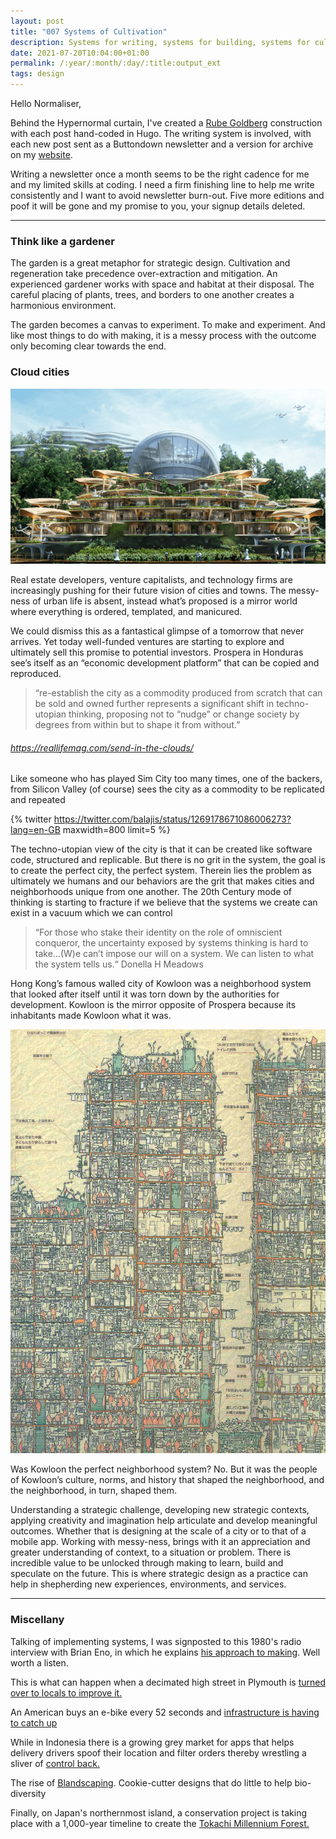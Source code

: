 ```yaml
---
layout: post
title: "007 Systems of Cultivation"
description: Systems for writing, systems for building, systems for culture
date: 2021-07-20T10:04:00+01:00
permalink: /:year/:month/:day/:title:output_ext
tags: design
---
```


Hello Normaliser,

Behind the Hypernormal curtain, I've created a [Rube Goldberg](https://www.youtube.com/watch?v=qybUFnY7Y8w) construction with each post hand-coded in Hugo. The writing system is involved, with each new post sent as a Buttondown newsletter and a version for archive on my [website](https://www.strategyxdesign.co.uk/hypernormal/). 

Writing a newsletter once a month seems to be the right cadence for me and my limited skills at coding. I need a firm finishing line to help me write consistently and I want to avoid newsletter burn-out. Five more editions and poof it will be gone and my promise to you, your signup details deleted.      
- - - 
### Think like a gardener

The garden is a great metaphor for strategic design. Cultivation and regeneration take precedence over-extraction and mitigation. An experienced gardener works with space and habitat at their disposal. The careful placing of plants, trees, and borders to one another creates a harmonious environment.

The garden becomes a canvas to experiment. To make and experiment. And like most things to do with making, it is a messy process with the outcome only becoming clear towards the end.

### Cloud cities

![Prospera - A Techno-Utopian Dream](/assets/img/prospero.jpg)

Real estate developers, venture capitalists, and technology firms are increasingly pushing for their future vision of cities and towns. The messy-ness of urban life is absent, instead what’s proposed is a mirror world where everything is ordered, templated, and manicured. 

We could dismiss this as a fantastical glimpse of a tomorrow that never arrives. Yet today well-funded ventures are starting to explore and ultimately sell this promise to potential investors. Prospera in Honduras see’s itself as an “economic development platform” that can be copied and reproduced. 

>“re-establish the city as a commodity produced from scratch that can be sold and owned further represents a significant shift in techno-utopian thinking, proposing not to “nudge” or change society by degrees from within but to shape it from without.” 
###### https://reallifemag.com/send-in-the-clouds/

Like someone who has played Sim City too many times, one of the backers, from Silicon Valley (of course) sees the city as a commodity to be replicated and repeated  

{% twitter https://twitter.com/balajis/status/1269178671086006273?lang=en-GB maxwidth=800 limit=5 %}

The techno-utopian view of the city is that it can be created like software code, structured and replicable. But there is no grit in the system, the goal is to create the perfect city, the perfect system. Therein lies the problem as ultimately we humans and our behaviors are the grit that makes cities and neighborhoods unique from one another. The 20th Century mode of thinking is starting to fracture if we believe that the systems we create can exist in a vacuum which we can control

>“For those who stake their identity on the role of omniscient conqueror, the uncertainty exposed by systems thinking is hard to take…(W)e can’t impose our will on a system. We can listen to what the system tells us.“ Donella H Meadows


Hong Kong’s famous walled city of Kowloon was a neighborhood system that looked after itself until it was torn down by the authorities for development. Kowloon is the mirror opposite of Prospera because its inhabitants made Kowloon what it was. 

![Kowloon Walled City - Hong Kong](/assets/img/kowloon.jpg)

Was Kowloon the perfect neighborhood system? No. But it was the people of Kowloon’s culture, norms, and history that shaped the neighborhood, and the neighborhood, in turn, shaped them. 

Understanding a strategic challenge, developing new strategic contexts, applying creativity and imagination help articulate and develop meaningful outcomes. Whether that is designing at the scale of a city or to that of a mobile app. Working with messy-ness, brings with it an appreciation and greater understanding of context, to a situation or problem. There is incredible value to be unlocked through making to learn, build and speculate on the future. This is where strategic design as a practice can help in shepherding new experiences, environments, and services.

- - - - 

### Miscellany

Talking of implementing systems, I was signposted to this 1980's radio interview with Brian Eno, in which he explains [his approach to making](https://archive.org/details/BrianEno/BrianEnoOTGR2.472.wav). Well worth a listen. 

This is what can happen when a decimated high street in Plymouth is [turned over to locals to improve it.](https://www.newlocal.org.uk/articles/re-occupying-union-street/) 

An American buys an e-bike every 52 seconds and [infrastructure is having to catch up]( https://usa.streetsblog.org/2021/07/01/an-american-buys-an-e-bike-once-every-52-seconds/)

While in Indonesia there is a growing grey market for apps that helps delivery drivers spoof their location and filter orders thereby wrestling a sliver of [control back.](https://www.vice.com/en/article/7kvpng/delivery-drivers-are-using-grey-market-apps-to-make-their-jobs-suck-less)

The rise of [Blandscaping](https://www.fastcompany.com/90651769/the-rise-of-blandscaping-and-why-not-all-green-space-is-created-equal). Cookie-cutter designs that do little to help bio-diversity  

Finally, on Japan's northernmost island, a conservation project is taking place with a 1,000-year timeline to create the [Tokachi Millennium Forest.]( http://danpearsonstudio.com/tokachi-millennium-forest/)
